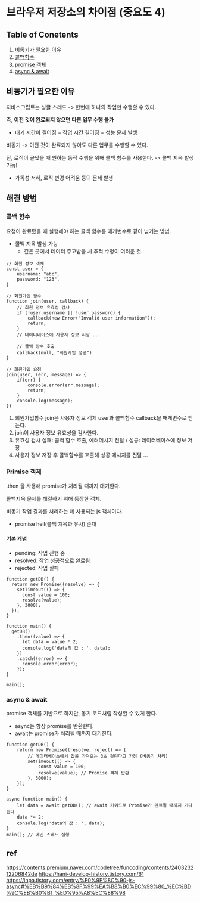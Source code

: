 # 브라우저 저장소의 차이점 (중요도 4)

## Table of Conetents

1. [비동기가 필요한 이유](#비동기가-필요한-이유)
2. [콜백함수](#콜백-함수)
3. [promise 객체](#primise-객체)
4. [async & await](#async--await)

## 비동기가 필요한 이유

자바스크립트는 싱글 스레드 -> 한번에 하나의 작업만 수행할 수 있다.

즉, **이전 것이 완료되지 않으면 다른 업무 수행 불가**

- 대기 시간이 길어짐 = 작업 시간 길어짐 = 성능 문제 발생

비동기 -> 이전 것이 완료되지 않아도 다른 업무를 수행할 수 있다.

단, 로직이 끝났을 때 원하는 동작 수행을 위해 콜백 함수를 사용한다. -> 콜백 지옥 발생 가능!

- 가독성 저하, 로직 변경 어려움 등의 문제 발생

## 해결 방법

### 콜백 함수

요청이 완료됐을 때 실행해야 하는 콜백 함수를 매개변수로 같이 넘기는 방법.

- 콜백 지옥 발생 가능
  - 깊은 곳에서 데이터 주고받을 시 추적 수정이 어려운 것.

```
// 회원 정보 객체
const user = {
    username: "abc",
    password: "123",
}

// 회원가입 함수
function join(user, callback) {
    // 회원 정보 유효성 검사
    if (!user.username || !user.password) {
        callback(new Error("Invalid user information"));
        return;
    }
    // 데이터베이스에 사용자 정보 저장 ...

    // 콜백 함수 호출
    callback(null, "회원가입 성공")
}

// 회원가입 요청
join(user, (err, message) => {
    if(err) {
        console.error(err.message);
        return;
    }
    console.log(message);
})

```

1. 회원가입함수 join은 사용자 정보 객체 user과 콜백함수 callback을 매개변수로 받는다.
2. join이 사용자 정보 유효성을 검사한다.
3. 유효성 검사 실패: 콜백 함수 호출, 에러메시지 전달 / 성공: 데이터베이스에 정보 저장
4. 사용자 정보 저장 후 콜백함수를 호출해 성공 메시지를 전달
   ...

### Primise 객체

.then 을 사용해 promise가 처리될 때까지 대기한다.

콜백지옥 문제를 해결하기 위해 등장한 객체.

비동기 작업 결과를 처리하는 데 사용되는 js 객체이다.

- promise hell(콜백 지옥과 유사) 존재

#### 기본 개념

- pending: 작업 진행 중
- resolved: 작업 성공적으로 완료됨
- rejected: 작업 실패

```
function getDB() {
  return new Promise((resolve) => {
    setTimeout(() => {
      const value = 100;
      resolve(value);
    }, 3000);
  });
}

function main() {
  getDB()
    .then((value) => {
      let data = value * 2;
      console.log('data의 값 : ', data);
    })
    .catch((error) => {
      console.error(error);
    });
}

main();
```

### async & await

promise 객체를 기반으로 하지만, 동기 코드처럼 작성할 수 있게 한다.

- async는 항상 promise를 반환한다.
- await는 promise가 처리될 때까지 대기한다.

```
function getDB() {
    return new Promise((resolve, reject) => {
        // 데이터베이스에서 값을 가져오는 3초 걸린다고 가정 (비동기 처리)
        setTimeout(() => {
            const value = 100;
            resolve(value); // Promise 객체 반환
        }, 3000);
    });
}

async function main() {
    let data = await getDB(); // await 키워드로 Promise가 완료될 때까지 기다린다
    data *= 2;
    console.log('data의 값 : ', data);
}
main(); // 메인 스레드 실행
```

## ref

https://contents.premium.naver.com/codetree/funcoding/contents/240323212206842de
https://hani-develop-history.tistory.com/61
https://inpa.tistory.com/entry/%F0%9F%8C%90-js-async#%EB%B9%84%EB%8F%99%EA%B8%B0%EC%99%80_%EC%BD%9C%EB%B0%B1_%ED%95%A8%EC%88%98
